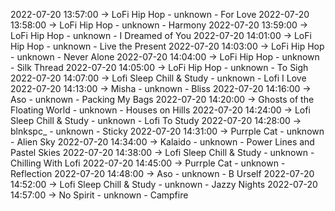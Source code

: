2022-07-20 13:57:00 -> LoFi Hip Hop - unknown - For Love
2022-07-20 13:58:00 -> LoFi Hip Hop - unknown - Harmony
2022-07-20 13:59:00 -> LoFi Hip Hop - unknown - I Dreamed of You
2022-07-20 14:01:00 -> LoFi Hip Hop - unknown - Live the Present
2022-07-20 14:03:00 -> LoFi Hip Hop - unknown - Never Alone
2022-07-20 14:04:00 -> LoFi Hip Hop - unknown - Silk Thread
2022-07-20 14:05:00 -> LoFi Hip Hop - unknown - To Sigh
2022-07-20 14:07:00 -> Lofi Sleep Chill & Study - unknown - Lofi I Love
2022-07-20 14:13:00 -> Misha - unknown - Bliss
2022-07-20 14:16:00 -> Aso - unknown - Packing My Bags
2022-07-20 14:20:00 -> Ghosts of the Floating World - unknown - Houses on Hills
2022-07-20 14:24:00 -> Lofi Sleep Chill & Study - unknown - Lofi To Study
2022-07-20 14:28:00 -> blnkspc_ - unknown - Sticky
2022-07-20 14:31:00 -> Purrple Cat - unknown - Alien Sky
2022-07-20 14:34:00 -> Kalaido - unknown - Power Lines and Pastel Skies
2022-07-20 14:38:00 -> Lofi Sleep Chill & Study - unknown - Chilling With Lofi
2022-07-20 14:45:00 -> Purrple Cat - unknown - Reflection
2022-07-20 14:48:00 -> Aso - unknown - B Urself
2022-07-20 14:52:00 -> Lofi Sleep Chill & Study - unknown - Jazzy Nights
2022-07-20 14:57:00 -> No Spirit - unknown - Campfire
